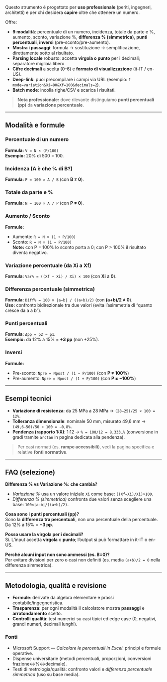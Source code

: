 Questo strumento è progettato per **uso professionale** (periti, ingegneri, architetti) e per chi desidera **capire** oltre che ottenere un numero.  

Offre:

- **9 modalità**: percentuale di un numero, incidenza, totale da parte e %, aumento, sconto, variazione %, **differenza % (simmetrica)**, **punti percentuali**, **inversi** (pre-sconto/pre-aumento).
- **Mostra i passaggi**: formula → sostituzione → semplificazione, direttamente sotto al risultato.
- **Parsing locale** robusto: accetta **virgola o punto** per i decimali; separatore migliaia libero.
- **Cifre decimali** a scelta (0–6) e **formato di visualizzazione** (it-IT / en-US).
- **Deep-link**: puoi precompilare i campi via URL (esempio: `?mode=variation&Xi=80&Xf=100&decimals=2`).
- **Batch mode**: incolla righe/CSV e scarica i risultati.

> **Nota professionale:** dove rilevante distinguiamo **punti percentuali (pp)** da **variazione percentuale**.

---

## Modalità e formule

### Percentuale di un numero
**Formula:** `V = N × (P/100)`  
**Esempio:** 20% di 500 = 100.

### Incidenza (A è che % di B?)
**Formula:** `P = 100 × A / B` (con **B ≠ 0**).

### Totale da parte e %
**Formula:** `N = 100 × A / P` (con **P ≠ 0**).

### Aumento / Sconto
**Formule:**  
- Aumento: `R = N × (1 + P/100)`  
- Sconto: `R = N × (1 − P/100)`  
**Note:** con P = 100% lo sconto porta a 0; con P > 100% il risultato diventa negativo.

### Variazione percentuale (da Xi a Xf)
**Formula:** `Var% = ((Xf − Xi) / Xi) × 100` (con **Xi ≠ 0**).

### Differenza percentuale (simmetrica)
**Formula:** `Diff% = 100 × |a−b| / ((a+b)/2)` (con **(a+b)/2 ≠ 0**).  
**Uso:** confronto bidirezionale tra due valori (evita l’asimmetria di “quanto cresce da a a b”).

### Punti percentuali
**Formula:** `Δpp = p2 − p1`.  
**Esempio:** da 12% a 15% = **+3 pp** (non +25%).

### Inversi 
**Formule:**  
- Pre-sconto: `Npre = Npost / (1 − P/100)` (con **P ≠ 100%**)  
- Pre-aumento: `Npre = Npost / (1 + P/100)` (con **P ≠ −100%**)

---

## Esempi tecnici 

- **Variazione di resistenza**: da 25 MPa a 28 MPa → `(28−25)/25 × 100 = 12%`.  
- **Tolleranza dimensionale**: nominale 50 mm, misurato 49,6 mm → `(49,6−50)/50 × 100 = −0,8%`.  
- **Pendenza (rapporto 1:X)**: 1:12 → `% = 100/12 = 8,333…%` (conversione in gradi tramite `arctan` in pagina dedicata alla pendenza).

> Per casi normati (es. **rampe accessibili**), vedi la pagina specifica e relative **fonti normative**.

---

## FAQ (selezione)

**Differenza % vs Variazione %: che cambia?**  
- *Variazione %* usa un valore iniziale `Xi` come base: `((Xf−Xi)/Xi)×100`.  
- *Differenza % (simmetrica)* confronta due valori senza scegliere una base: `100×|a−b|/((a+b)/2)`.

**Cosa sono i punti percentuali (pp)?**  
Sono la **differenza tra percentuali**, non una percentuale della percentuale. Da 12% a 15% = **+3 pp**.

**Posso usare la virgola per i decimali?**  
Sì. L’input accetta **virgola** o **punto**; l’output si può formattare in it-IT o en-US.

**Perché alcuni input non sono ammessi (es. B=0)?**  
Per evitare divisioni per zero o casi non definiti (es. media `(a+b)/2 = 0` nella differenza simmetrica).

---

## Metodologia, qualità e revisione 

- **Formule**: derivate da algebra elementare e prassi contabile/ingegneristica.  
- **Trasparenza**: per ogni modalità il calcolatore mostra **passaggi** e **arrotondamento** scelto.  
- **Controlli qualità**: test numerici su casi tipici ed edge case (0, negativi, grandi numeri, decimali lunghi).

### Fonti 
- Microsoft Support — *Calcolare le percentuali in Excel*: principi e formule operative.  
- Dispense universitarie (metodi percentuali, proporzioni, conversioni frazione↔%↔decimale).  
- Testi di metrologia/qualità: confronto valori e *differenza percentuale simmetrica* (uso su base media).